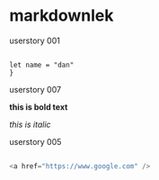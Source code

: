 
# markdownlek

userstory 001
```javascript{

let name = "dan"
}
```
userstory 007

**this is bold text**

*this is italic*

userstory 005

```javascript

<a href="https://www.google.com" />

```
